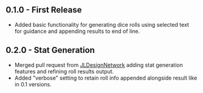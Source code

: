 ## 0.1.0 - First Release
* Added basic functionality for generating dice rolls using selected text for guidance and appending results to end of line.

## 0.2.0 - Stat Generation
* Merged pull request from [JLDesignNetwork](https://github.com/JLDesignNetwork) adding stat generation features and refining roll results output.
* Added "verbose" setting to retain roll info appended alongside result like in 0.1 versions.
